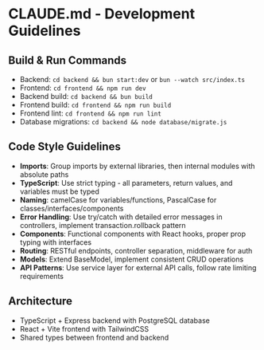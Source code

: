 # CLAUDE.md - Development Guidelines

## Build & Run Commands
- Backend: `cd backend && bun start:dev` or `bun --watch src/index.ts`
- Frontend: `cd frontend && npm run dev`
- Backend build: `cd backend && bun build`
- Frontend build: `cd frontend && npm run build`
- Frontend lint: `cd frontend && npm run lint`
- Database migrations: `cd backend && node database/migrate.js`

## Code Style Guidelines
- **Imports**: Group imports by external libraries, then internal modules with absolute paths
- **TypeScript**: Use strict typing - all parameters, return values, and variables must be typed
- **Naming**: camelCase for variables/functions, PascalCase for classes/interfaces/components
- **Error Handling**: Use try/catch with detailed error messages in controllers, implement transaction.rollback pattern
- **Components**: Functional components with React hooks, proper prop typing with interfaces
- **Routing**: RESTful endpoints, controller separation, middleware for auth
- **Models**: Extend BaseModel, implement consistent CRUD operations
- **API Patterns**: Use service layer for external API calls, follow rate limiting requirements

## Architecture
- TypeScript + Express backend with PostgreSQL database
- React + Vite frontend with TailwindCSS
- Shared types between frontend and backend